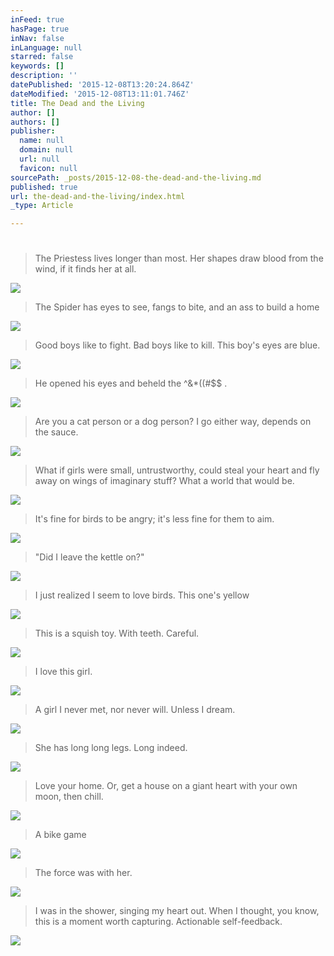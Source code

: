 ```yaml
---
inFeed: true
hasPage: true
inNav: false
inLanguage: null
starred: false
keywords: []
description: ''
datePublished: '2015-12-08T13:20:24.864Z'
dateModified: '2015-12-08T13:11:01.746Z'
title: The Dead and the Living
author: []
authors: []
publisher:
  name: null
  domain: null
  url: null
  favicon: null
sourcePath: _posts/2015-12-08-the-dead-and-the-living.md
published: true
url: the-dead-and-the-living/index.html
_type: Article

---
```

> # 
> 
> The Priestess lives longer than most. Her shapes draw blood from the wind, if it finds her at all.

![](https://the-grid-user-content.s3-us-west-2.amazonaws.com/4f72fc80-6167-41c3-968c-4602b4b87f2a.jpg)

> The Spider has eyes to see, fangs to bite, and an ass to build a home

![](https://the-grid-user-content.s3-us-west-2.amazonaws.com/331d4bd9-42de-413b-8bf1-55dbf3982324.jpg)

> Good boys like to fight. Bad boys like to kill. This boy's eyes are blue.

![](https://the-grid-user-content.s3-us-west-2.amazonaws.com/5b985dbd-d17b-40df-ab24-866fa84c87f6.jpg)

> He opened his eyes and beheld the ^&\*((\#$$ .

![](https://the-grid-user-content.s3-us-west-2.amazonaws.com/0cec528b-d1e4-40f0-892f-830ad6895c1b.jpg)

> Are you a cat person or a dog person? I go either way, depends on the sauce.

![](https://the-grid-user-content.s3-us-west-2.amazonaws.com/80f50312-7ddd-4d02-b8bf-5a2174fd8e0e.jpg)

> What if girls were small, untrustworthy, could steal your heart and fly away on wings of imaginary stuff? What a world that would be.

![](https://the-grid-user-content.s3-us-west-2.amazonaws.com/63ba95c0-1cad-489b-9bc1-4c722b391187.jpg)

> It's fine for birds to be angry; it's less fine for them to aim.

![](https://the-grid-user-content.s3-us-west-2.amazonaws.com/8fea30ab-33c0-49e1-a402-a27ec3d15402.jpg)

> "Did I leave the kettle on?"

![](https://the-grid-user-content.s3-us-west-2.amazonaws.com/a1128246-ef77-487a-a37f-d4bf556e9fbe.jpg)

> I just realized I seem to love birds. This one's yellow

![](https://the-grid-user-content.s3-us-west-2.amazonaws.com/da42530a-d5b7-488b-b7f6-0605d9f986e5.jpg)

> This is a squish toy. With teeth. Careful.

![](https://the-grid-user-content.s3-us-west-2.amazonaws.com/6adfb2a5-4565-408e-accd-0329ec7550c5.jpg)

> I love this girl.

![](https://the-grid-user-content.s3-us-west-2.amazonaws.com/2073bc53-d8af-4e1f-8f23-1fca4150d826.jpg)

> A girl I never met, nor never will. Unless I dream.

![](https://the-grid-user-content.s3-us-west-2.amazonaws.com/d554710a-0f36-46d1-9557-2d7db62fde9c.jpg)

> She has long long legs. Long indeed.

![](https://the-grid-user-content.s3-us-west-2.amazonaws.com/7a9496f0-2b93-4e6e-a787-34168d7d4cba.jpg)

> Love your home. Or, get a house on a giant heart with your own moon, then chill.

![](https://the-grid-user-content.s3-us-west-2.amazonaws.com/12ce1aee-7b75-44a2-89c4-ce186b8ba226.jpg)

> A bike game

![](https://the-grid-user-content.s3-us-west-2.amazonaws.com/38471e63-d6ec-4e2b-bd9e-64ccc59f24d9.jpg)

> The force was with her.

![](https://the-grid-user-content.s3-us-west-2.amazonaws.com/030e4d26-00d8-496f-a38d-70d137cad79d.jpg)

> I was in the shower, singing my heart out. When I thought, you know, this is a moment worth capturing. Actionable self-feedback.

![](https://the-grid-user-content.s3-us-west-2.amazonaws.com/f0492550-53c4-4e75-ab5d-67c041fecc19.jpg)